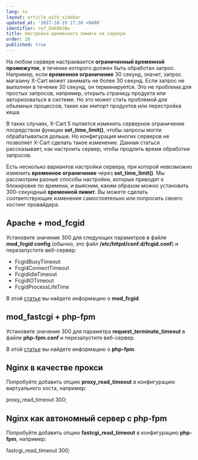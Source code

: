 ```yaml
---
lang: ru
layout: article_with_sidebar
updated_at: '2017-10-19 17:36 +0400'
identifier: ref_DGK9HJBw
title: Настройка временного лимита на сервере
order: 20
published: true
---
```

На любом сервере настраивается **ограниченный временной промежуток**, в течение которого должен быть обработан запрос. Например, если **временное ограничение** 30 секунд, значит, запрос магазину X-Cart может занимать не более 30 секунд. Если запрос не выполнен в течение 30 секунд, он терминируется. Это не проблема для простых запросов, например, открыть страницу продукта или авторизоваться в системе. Но это может стать проблемой для объемных процессов, таких как импорт продуктов или перестройка кеша.

В таких случаях, X-Cart 5 пытается изменить серверное ограничение посредством функции **set_time_limit()**, чтобы запросы могли обрабатываться дольше. Но конфигурация многих серверов не позволяет X-Cart сделать такое изменение. Данная статься рассказывает, как настроить сервер, чтобы продлить время обработки запросов.   

Есть несколько вариантов настройки сервера, при которой невозможно изменить **временное ограничение** через **set_time_limit()**. Мы рассмотрим разные способы настройки, которые приводят к блокировке по времени, и выясним, каким образом можно установить 300-секундный **временной лимит**. Вы можете сделать соответствующие изменения самостоятельно или попросить своего хостинг провайдера. 

## Apache + mod_fcgid

Установите значение 300 для следующих параметров в файле **mod_fcgid config** (обычно, это файл **/etc/httpd/conf.d/fcgid.conf**) и перезапустите веб-сервер:

*   FcgidBusyTimeout
*   FcgidConnectTimeout
*   FcgidIdleTimeout
*   FcgidIOTimeout
*   FcgidProcessLifeTime

В этой [статье](http://httpd.apache.org/mod_fcgid/mod/mod_fcgid.html "Настройка временного лимита на сервере") вы найдете информацию о **mod_fcgid**.

## mod_fastcgi + php-fpm

Установите значение 300 для параметра **request_terminate_timeout** в файле **php-fpm.conf** и перезапустите веб-сервер.

В этой [статье](http://www.php.net/manual/en/install.fpm.configuration.php "Настройка временного лимита на сервере") вы найдете информацию о **php-fpm**.

## Nginx в качестве прокси

Попробуйте добавить опцию **proxy_read_timeout** в конфигурацию виртуального хоста, например:

proxy_read_timeout 300;

## Nginx как автономный сервер с php-fpm

Попробуйте добавить опцию **fastcgi_read_timeout** в конфигурацию **php-fpm**, например:

fastcgi_read_timeout 300;
